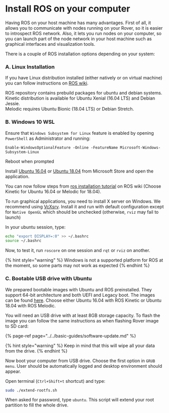 # Install ROS on your computer

Having ROS on your host machine has many advantages. First of all, it allows you to communicate with nodes running on your Rover, so it is easier to introspect ROS network. Also, it lets you run nodes on your computer, so you can launch part of the node network in your host machine such as graphical interfaces and visualization tools.

There is a couple of ROS installation options depending on your system:

### A. Linux Installation

If you have Linux distribution installed \(either natively or on virtual machine\) you can follow instructions on [ROS wiki](http://wiki.ros.org/ROS/Installation).

ROS repository contains prebuild packages for ubuntu and debian systems.  
Kinetic distribution is available for Ubuntu Xenial \(16.04 LTS\) and Debian Jessie.  
Melodic requires Ubuntu Bionic \(18.04 LTS\) or Debian Stretch.

### B. Windows 10 WSL

Ensure that `Windows Subsystem for Linux` feature is enabled by opening `PowerShell` as Administrator and running: 

```
Enable-WindowsOptionalFeature -Online -FeatureName Microsoft-Windows-Subsystem-Linux
```

Reboot when prompted

Install [Ubuntu 16.04](https://www.microsoft.com/pl-pl/p/ubuntu-1604-lts/9pjn388hp8c9) or [Ubuntu 18.04](https://www.microsoft.com/pl-pl/p/ubuntu-1804-lts/9n9tngvndl3q?activetab=pivot:overviewtab) from Microsoft Store and open the application.

You can now follow steps from [ros installation tutorial](http://wiki.ros.org/ROS/Installation) on ROS wiki \(Choose Kinetic for Ubuntu 16.04 or Melodic for 18.04\).

To run graphical applications, you need to install X server on Windows. We recommend using [VcXsrv](https://sourceforge.net/projects/vcxsrv/). Install it and run with default configuration except for `Native OpenGL` which should be unchecked \(otherwise, `rviz` may fail to launch\)

In your ubuntu session, type:

```bash
echo "export DISPLAY=:0" >> ~/.bashrc
source ~/.bashrc
```

Now, to test it, run `roscore` on one session and `rqt` or `rviz` on another.

{% hint style="warning" %}
Windows is not a supported platform for ROS at the moment, so some parts may not work as expected
{% endhint %}

### C. Bootable USB drive with Ubuntu

We prepared bootable images with Ubuntu and ROS preinstalled. They support 64-bit architecture and both UEFI and Legacy boot. The images can be found [here](http://files.fictionlab.pl/ubuntu_ros_images/). Choose either Ubuntu 16.04 with ROS Kinetic or Ubuntu 18.04 with ROS Melodic.

You will need an USB drive with at least 8GB storage capacity. To flash the image you can follow the same instructions as when flashing Rover image to SD card:

{% page-ref page="../../basic-guides/software-update.md" %}

{% hint style="warning" %}
Keep in mind that this will wipe all your data from the drive.
{% endhint %}

Now boot your computer from USB drive. Choose the first option in `GRUB menu`. User should be automatically logged and desktop environment should appear.

Open terminal \(`Ctrl+Shift+t` shortcut\) and type:

```bash
sudo ./extend-rootfs.sh
```

When asked for password, type `ubuntu`. This script will extend your root partition to fill the whole drive.

